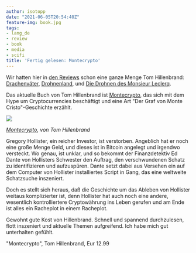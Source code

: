 ```yaml
---
author: isotopp
date: "2021-06-05T20:54:40Z"
feature-img: book.jpg
tags:
- lang_de
- review
- book
- media
- scifi
title: 'Fertig gelesen: Montecrypto'
---
```


Wir hatten hier in [den Reviews](https://blog.koehntopp.info/tags/#review) schon eine ganze Menge Tom Hillenbrand: [Drachenväter](../2014-08-11-fertig-gelesen-drachenvater), [Drohnenland](../2014-08-17-fertig-gelesen-drohnenland), und [Die Drohnen des Monsieur Leclerq](../2015-11-29-fertig-gelesen-die-drohnen-des-monsieur-leclerq).

Das aktuelle Buch von Tom Hillenbrand ist [Montecrypto](https://www.amazon.de/dp/3462001574), das sich mit dem Hype um Cryptocurrencies beschäftigt und eine Art "Der Graf von Monte Cristo"-Geschichte erzählt.

[![](https://blog.koehntopp.info/uploads/2021/06/montecrypto.jpg)](https://www.amazon.de/dp/3462001574)

*[Montecrypto](https://www.amazon.de/dp/3462001574), von Tom Hillenbrand*

Gregory Hollister, ein reicher Investor, ist verstorben. Angeblich hat er noch eine große Menge Geld, und dieses ist in Bitcoin angelegt und irgendwo versteckt. Wo genau, ist unklar, und so bekommt der Finanzdetektiv Ed Dante von Hollisters Schwester den Auftrag, den verschwundenen Schatz zu identifizieren und aufzuspüren. Dante setzt dabei aus Versehen ein auf dem Computer von Hollister installiertes Script in Gang, das eine weltweite Schatzsuche inszeniert.

Doch es stellt sich heraus, daß die Geschichte um das Ableben von Hollister weitaus komplizierter ist, denn Hollister hat auch noch eine andere, wesentlich kontrolliertere Cryptowährung ins Leben gerufen und am Ende ist alles ein Racheplot in einem Racheplot.

Gewohnt gute Kost von Hillenbrand. Schnell und spannend durchzulesen, flott inszeniert und aktuelle Themen aufgreifend. Ich habe mich gut unterhalten gefühlt.

"Montecrypto", Tom Hillenbrand, Eur 12.99
